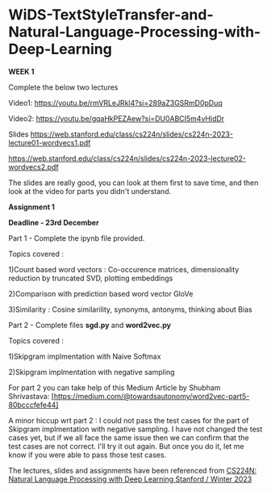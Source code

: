 # WiDS-TextStyleTransfer-and-Natural-Language-Processing-with-Deep-Learning

**WEEK 1**

Complete the below two lectures

Video1:
https://youtu.be/rmVRLeJRkl4?si=289aZ3GSRmD0pDuq

Video2:
https://youtu.be/gqaHkPEZAew?si=DU0ABCI5m4vHidDr

Slides
https://web.stanford.edu/class/cs224n/slides/cs224n-2023-lecture01-wordvecs1.pdf

https://web.stanford.edu/class/cs224n/slides/cs224n-2023-lecture02-wordvecs2.pdf

The slides are really good, you can look at them first to save time, and then look at the video for parts you didn't understand.


**Assignment 1**

**Deadline - 23rd December**

Part 1  - Complete the ipynb file provided. 

Topics covered : 

1)Count based word vectors : Co-occurence matrices, dimensionality reduction by truncated SVD, plotting embeddings 

2)Comparison with prediction based word vector GloVe  

3)Similarity : Cosine similarility, synonyms, antonyms, thinking about Bias  

Part 2 - Complete files **sgd.py** and **word2vec.py**

Topics covered :

1)Skipgram implmentation with Naive Softmax 

2)Skipgram implmentation with negative sampling

For part 2 you can take help of this Medium Article by Shubham Shrivastava:
[https://medium.com/@towardsautonomy/word2vec-part5-80bcccfefe44]

A minor hiccup wrt part 2 : I could not pass the test cases for the part of Skipgram implmentation with negative sampling. I have not changed the test cases yet, but if we all face the same issue then we can confirm that the test cases are not correct. I'll try it out again. But once you do it, let me know if you were able to pass those test cases.



The lectures, slides and assignments have been referenced from [CS224N: Natural Language Processing with Deep Learning
Stanford / Winter 2023](http://web.stanford.edu/class/cs224n/)
